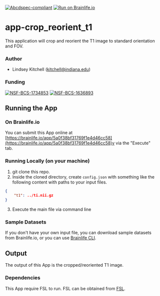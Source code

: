 [![Abcdspec-compliant](https://img.shields.io/badge/ABCD_Spec-v1.1-green.svg)](https://github.com/brain-life/abcd-spec)
[![Run on Brainlife.io](https://img.shields.io/badge/Brainlife-bl.app.15-blue.svg)](https://doi.org/10.25663/bl.app.15)

# app-crop_reorient_t1
This application will crop and reorient the T1 image to standard orientation and FOV.

### Author
- Lindsey Kitchell (kitchell@indiana.edu)

### Funding 
[![NSF-BCS-1734853](https://img.shields.io/badge/NSF_BCS-1734853-blue.svg)](https://nsf.gov/awardsearch/showAward?AWD_ID=1734853)
[![NSF-BCS-1636893](https://img.shields.io/badge/NSF_BCS-1636893-blue.svg)](https://nsf.gov/awardsearch/showAward?AWD_ID=1636893)

## Running the App 

### On Brainlife.io

You can submit this App online at [https://brainlife.io/app/5a0f38bf31769f1e4d46cc58](https://brainlife.io/app/5a0f38bf31769f1e4d46cc58)v via the "Execute" tab.

### Running Locally (on your machine)

1. git clone this repo.
2. Inside the cloned directory, create `config.json` with something like the following content with paths to your input files.

```json
{
    "t1": ../ti.nii.gz
}
```
3. Execute the main file via command line

### Sample Datasets

If you don't have your own input file, you can download sample datasets from Brainlife.io, or you can use [Brainlife CLI](https://github.com/brain-life/cli).


## Output

The  output of this App is the cropped/reoriented T1 image. 


### Dependencies

This App require FSL to run. FSL can be obtained from [FSL](https://fsl.fmrib.ox.ac.uk/fsl/fslwiki/FSL).
